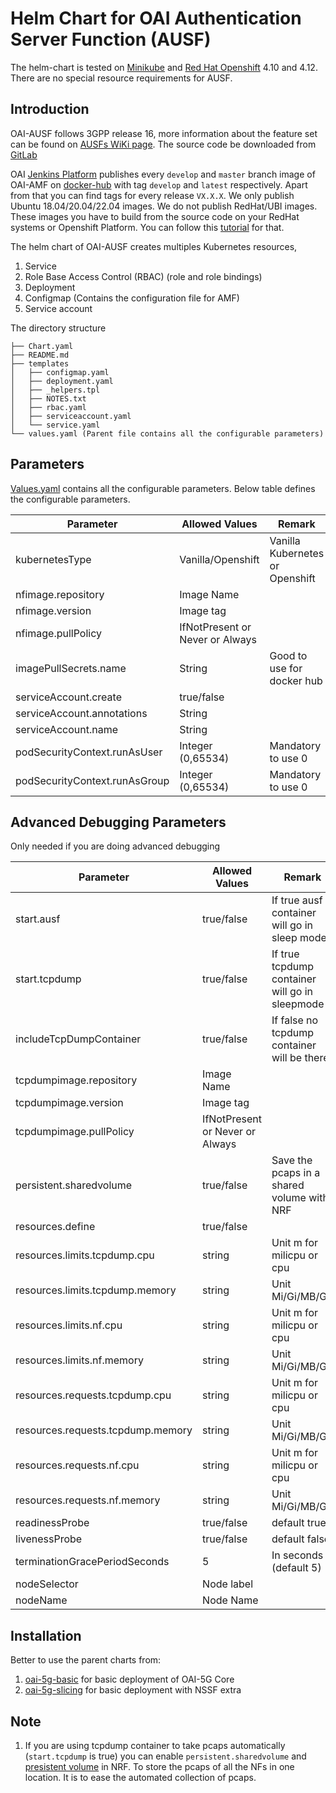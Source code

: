 # Helm Chart for OAI Authentication Server Function (AUSF)

The helm-chart is tested on [Minikube](https://minikube.sigs.k8s.io/docs/) and [Red Hat Openshift](https://www.redhat.com/fr/technologies/cloud-computing/openshift) 4.10 and 4.12. There are no special resource requirements for AUSF. 

## Introduction

OAI-AUSF follows 3GPP release 16, more information about the feature set can be found on [AUSFs WiKi page](https://gitlab.eurecom.fr/oai/cn5g/oai-cn5g-ausf/-/wikis/home). The source code be downloaded from [GitLab](https://gitlab.eurecom.fr/oai/cn5g/oai-cn5g-ausf)

OAI [Jenkins Platform](https://jenkins-oai.eurecom.fr/job/OAI-CN5G-AUSF/) publishes every `develop` and `master` branch image of OAI-AMF on [docker-hub](https://hub.docker.com/r/oaisoftwarealliance/oai-amf) with tag `develop` and `latest` respectively. Apart from that you can find tags for every release `VX.X.X`. We only publish Ubuntu 18.04/20.04/22.04 images. We do not publish RedHat/UBI images. These images you have to build from the source code on your RedHat systems or Openshift Platform. You can follow this [tutorial](../../../openshift/README.md) for that.

The helm chart of OAI-AUSF creates multiples Kubernetes resources,

1. Service
2. Role Base Access Control (RBAC) (role and role bindings)
3. Deployment
4. Configmap (Contains the configuration file for AMF)
5. Service account

The directory structure

```
├── Chart.yaml
├── README.md
├── templates
│   ├── configmap.yaml
│   ├── deployment.yaml
│   ├── _helpers.tpl
│   ├── NOTES.txt
│   ├── rbac.yaml
│   ├── serviceaccount.yaml
│   └── service.yaml
└── values.yaml (Parent file contains all the configurable parameters)
```

## Parameters

[Values.yaml](./values.yaml) contains all the configurable parameters. Below table defines the configurable parameters. 


|Parameter                    |Allowed Values                 |Remark                                   |
|-----------------------------|-------------------------------|-----------------------------------------|
|kubernetesType               |Vanilla/Openshift              |Vanilla Kubernetes or Openshift          |
|nfimage.repository           |Image Name                     |                                         |
|nfimage.version              |Image tag                      |                                         |
|nfimage.pullPolicy           |IfNotPresent or Never or Always|                                         |
|imagePullSecrets.name        |String                         |Good to use for docker hub               |
|serviceAccount.create        |true/false                     |                                         |
|serviceAccount.annotations   |String                         |                                         |
|serviceAccount.name          |String                         |                                         |
|podSecurityContext.runAsUser |Integer (0,65534)              |Mandatory to use 0                       |
|podSecurityContext.runAsGroup|Integer (0,65534)              |Mandatory to use 0                       |


## Advanced Debugging Parameters

Only needed if you are doing advanced debugging


|Parameter                        |Allowed Values                 |Remark                                        |
|---------------------------------|-------------------------------|----------------------------------------------|
|start.ausf                        |true/false                    |If true ausf container will go in sleep mode  |
|start.tcpdump                    |true/false                     |If true tcpdump container will go in sleepmode|
|includeTcpDumpContainer          |true/false                     |If false no tcpdump container will be there   |
|tcpdumpimage.repository          |Image Name                     |                                              |
|tcpdumpimage.version             |Image tag                      |                                              |
|tcpdumpimage.pullPolicy          |IfNotPresent or Never or Always|                                              |
|persistent.sharedvolume          |true/false                     |Save the pcaps in a shared volume with NRF    |
|resources.define                 |true/false                     |                                              |
|resources.limits.tcpdump.cpu     |string                         |Unit m for milicpu or cpu                     |
|resources.limits.tcpdump.memory  |string                         |Unit Mi/Gi/MB/GB                              |
|resources.limits.nf.cpu          |string                         |Unit m for milicpu or cpu                     |
|resources.limits.nf.memory       |string                         |Unit Mi/Gi/MB/GB                              |
|resources.requests.tcpdump.cpu   |string                         |Unit m for milicpu or cpu                     |
|resources.requests.tcpdump.memory|string                         |Unit Mi/Gi/MB/GB                              |
|resources.requests.nf.cpu        |string                         |Unit m for milicpu or cpu                     |
|resources.requests.nf.memory     |string                         |Unit Mi/Gi/MB/GB                              |
|readinessProbe                   |true/false                     |default true                                  |
|livenessProbe                    |true/false                     |default false                                 |
|terminationGracePeriodSeconds    |5                              |In seconds (default 5)                        |
|nodeSelector                     |Node label                     |                                              |
|nodeName                         |Node Name                      |                                              |

## Installation

Better to use the parent charts from:

1. [oai-5g-basic](../oai-5g-basic/README.md) for basic deployment of OAI-5G Core
2. [oai-5g-slicing](../oai-5g-slicing/README.md) for basic deployment with NSSF extra

## Note

1. If you are using tcpdump container to take pcaps automatically (`start.tcpdump` is true) you can enable `persistent.sharedvolume` and [presistent volume](./oai-nrf/values.yaml) in NRF. To store the pcaps of all the NFs in one location. It is to ease the automated collection of pcaps.